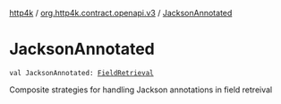[http4k](../index.md) / [org.http4k.contract.openapi.v3](index.md) / [JacksonAnnotated](./-jackson-annotated.md)

# JacksonAnnotated

`val JacksonAnnotated: `[`FieldRetrieval`](-field-retrieval/index.md)

Composite strategies for handling Jackson annotations in field retreival

